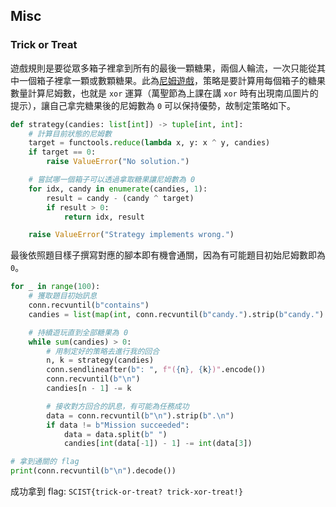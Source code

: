 ## Misc
### Trick or Treat
遊戲規則是要從眾多箱子裡拿到所有的最後一顆糖果，兩個人輪流，一次只能從其中一個箱子裡拿一顆或數顆糖果。此為[尼姆遊戲](https://en.wikipedia.org/wiki/Nim)，策略是要計算用每個箱子的糖果數量計算尼姆數，也就是 `xor` 運算（萬聖節為上課在講 `xor` 時有出現南瓜圖片的提示），讓自己拿完糖果後的尼姆數為 `0` 可以保持優勢，故制定策略如下。
```python
def strategy(candies: list[int]) -> tuple[int, int]:
    # 計算目前狀態的尼姆數
    target = functools.reduce(lambda x, y: x ^ y, candies)
    if target == 0:
        raise ValueError("No solution.")

    # 嘗試哪一個箱子可以透過拿取糖果讓尼姆數為 0
    for idx, candy in enumerate(candies, 1):
        result = candy - (candy ^ target)
        if result > 0:
            return idx, result

    raise ValueError("Strategy implements wrong.")
```
最後依照題目樣子撰寫對應的腳本即有機會通關，因為有可能題目初始尼姆數即為 `0`。
```python
for _ in range(100):
    # 獲取題目初始訊息
    conn.recvuntil(b"contains")
    candies = list(map(int, conn.recvuntil(b"candy.").strip(b"candy.").strip().split(b", ")))

    # 持續遊玩直到全部糖果為 0
    while sum(candies) > 0:
        # 用制定好的策略去進行我的回合
        n, k = strategy(candies)
        conn.sendlineafter(b": ", f"({n}, {k})".encode())
        conn.recvuntil(b"\n")
        candies[n - 1] -= k

        # 接收對方回合的訊息，有可能為任務成功
        data = conn.recvuntil(b"\n").strip(b".\n")
        if data != b"Mission succeeded":
            data = data.split(b" ")
            candies[int(data[-1]) - 1] -= int(data[3])

# 拿到通關的 flag
print(conn.recvuntil(b"\n").decode())
```
成功拿到 flag: `SCIST{trick-or-treat? trick-xor-treat!}`
